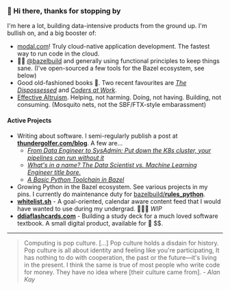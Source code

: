 

 
### 👋 Hi there, thanks for stopping by

I'm here a lot, building data-intensive products from the ground up. 
I'm bullish on, and a big booster of:

* [modal.com](https://modal.com/)! Truly cloud-native application development. The fastest way to run code in the cloud.
* 🌿💚 [@bazelbuild](https://github.com/bazelbuild/) and generally using functional principles to keep things sane. (I've open-sourced a few tools for the Bazel ecosystem, see below)
* Good old-fashioned books 📖. Two recent favourites are [_The Dispossessed_](https://www.goodreads.com/book/show/13651.The_Dispossessed) and [_Coders at Work_](https://www.goodreads.com/book/show/6713575-coders-at-work).
* [Effective Altruism](https://www.vox.com/future-perfect/2019/12/6/20992100/peter-singer-effective-altruism-lives-you-can-save-animal-liberation). Helping, not harming. Doing, not having. Building, not consuming. (Mosquito nets, not the SBF/FTX-style embarassment)

#### Active Projects

* Writing about software. I semi-regularly publish a post at [**thundergolfer.com/blog**](https://thundergolfer.com/blog). A few are...
   * [_From Data Engineer to SysAdmin: Put down the K8s cluster, your pipelines can run without it_](https://thundergolfer.com/kubernetes/infrastructure/data-engineering/2021/11/04/from-data-eng-to-sys-admin-put-down-k8s/)
   * [_What's in a name? The Data Scientist vs. Machine Learning Engineer title bore._](https://thundergolfer.com/machine-learning/communication/career/2021/10/30/the-ds-vs-mle-title-bore/)
   * [_A Basic Python Toolchain in Bazel_](https://thundergolfer.com/bazel/python/2021/06/25/a-basic-python-bazel-toolchain/)
* Growing Python in the Bazel ecosystem. See various projects in my pins. I currently do maintenance duty for [bazelbuild/**rules_python**](https://github.com/bazelbuild/rules_python).
* **[whitelist.sh](https://whitelist.sh/)** - A goal-oriented, calendar aware content feed that I would have wanted to use during my undergrad. 👷🏻‍♂️ _WIP_
* **[ddiaflashcards.com](ddiaflashcards.com)** - Building a study deck for a much loved software textbook. A small digital product, available for 🥜 $$.
---

> Computing is pop culture. [...] Pop culture holds a disdain for history. Pop culture is all about identity and feeling like you're participating, It has nothing to do with cooperation, the past or the future—it's living in the present. I think the same is true of most people who write code for money. They have no idea where [their culture came from]. - _Alan Kay_
